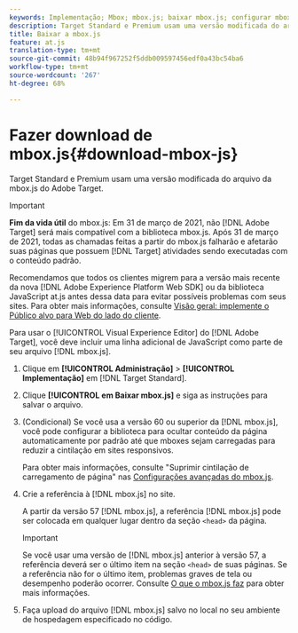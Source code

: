 ```yaml
---
keywords: Implementação; Mbox; mbox.js; baixar mbox.js; configurar mbox.js
description: Target Standard e Premium usam uma versão modificada do arquivo da mbox.js do Adobe Target.
title: Baixar a mbox.js
feature: at.js
translation-type: tm+mt
source-git-commit: 48b94f967252f5ddb009597456edf0a43bc54ba6
workflow-type: tm+mt
source-wordcount: '267'
ht-degree: 68%

---
```



# Fazer download de mbox.js{#download-mbox-js}

Target Standard e Premium usam uma versão modificada do arquivo da mbox.js do Adobe Target.

>[!IMPORTANT]
>
>**Fim da vida útil** do mbox.js: Em 31 de março de 2021, não  [!DNL Adobe Target] será mais compatível com a biblioteca mbox.js. Após 31 de março de 2021, todas as chamadas feitas a partir do mbox.js falharão e afetarão suas páginas que possuem [!DNL Target] atividades sendo executadas com o conteúdo padrão.
>
>Recomendamos que todos os clientes migrem para a versão mais recente da nova [!DNL Adobe Experience Platform Web SDK] ou da biblioteca JavaScript at.js antes dessa data para evitar possíveis problemas com seus sites. Para obter mais informações, consulte [Visão geral: implemente o Público alvo para Web do lado do cliente](/help/c-implementing-target/c-implementing-target-for-client-side-web/implement-target-for-client-side-web.md).

Para usar o [!UICONTROL Visual Experience Editor] do [!DNL Adobe Target], você deve incluir uma linha adicional de JavaScript como parte de seu arquivo [!DNL mbox.js].

1. Clique em **[!UICONTROL Administração]** > **[!UICONTROL Implementação]** em [!DNL Target Standard].
1. Clique **[!UICONTROL em Baixar mbox.js]** e siga as instruções para salvar o arquivo.
1. (Condicional) Se você usa a versão 60 ou superior da [!DNL mbox.js], você pode configurar a biblioteca para ocultar conteúdo da página automaticamente por padrão até que mboxes sejam carregadas para reduzir a cintilação em sites responsivos.

   Para obter mais informações, consulte &quot;Suprimir cintilação de carregamento de página&quot; nas [Configurações avançadas do mbox.js](/help/c-implementing-target/c-implementing-target-for-client-side-web/t-mbox-download/advanced-mboxjs-settings.md#reference_A9C8DAC6DF7743EDBCF1D71F8F20843C).

1. Crie a referência à [!DNL mbox.js] no site.

   A partir da versão 57 [!DNL mbox.js], a referência [!DNL mbox.js] pode ser colocada em qualquer lugar dentro da seção `<head>` da página.

   >[!IMPORTANT]
   >
   >Se você usar uma versão de [!DNL mbox.js] anterior à versão 57, a referência deverá ser o último item na seção `<head>` de suas páginas. Se a referência não for o último item, problemas graves de tela ou desempenho poderão ocorrer. Consulte [O que o mbox.js faz](/help/c-implementing-target/c-implementing-target-for-client-side-web/t-mbox-download/mbox-technical.md) para obter mais informações.

1. Faça upload do arquivo [!DNL mbox.js] salvo no local no seu ambiente de hospedagem especificado no código.
